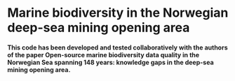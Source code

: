 # Marine biodiversity in the Norwegian deep-sea mining opening area

#### This code has been developed and tested collaboratively with the authors of the paper Open-source marine biodiversity data quality in the Norwegian Sea spanning 148 years: knowledge gaps in the deep-sea mining opening area.
